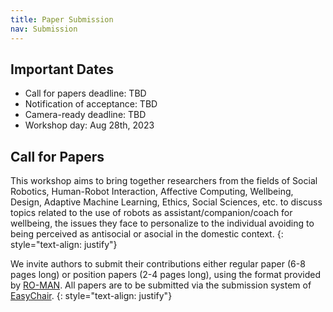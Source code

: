 ```yaml
---
title: Paper Submission
nav: Submission
---
```


## Important Dates

- Call for papers deadline: TBD 
- Notification of acceptance: TBD
- Camera-ready deadline: TBD
- Workshop day: Aug 28th, 2023

## Call for Papers 
This workshop aims to bring together researchers from the fields of Social Robotics, Human-Robot Interaction, Affective Computing, Wellbeing, Design, Adaptive Machine Learning, Ethics, Social Sciences, etc. to discuss topics related to the use of robots as assistant/companion/coach for wellbeing, the issues they face to personalize to the individual avoiding to being perceived as antisocial or asocial in the domestic context.
{: style="text-align: justify"}

We invite authors to submit their contributions either regular paper (6-8 pages long) or position papers (2-4 pages long), using the format provided by [RO-MAN](http://ro-man2023.org/paperSubmission/callForPapers). All papers are to be submitted via the submission system of [EasyChair](https://easychair.org/conferences/?conf=hri4w). 
{: style="text-align: justify"}

<!---

All questions about submissions should be emailed to <hri4wellbeing@gmail.com>.

## Important Dates
- Call for papers deadline EXTENDED: 1st July 2022 
- Notification of acceptance EXTENDED: 22th July 2022
- Camera-ready deadline: 15th August 2022
- Workshop day: 2nd September

## Call for Papers 
This workshop aims to bring together researchers from the fields of Social Robotics, Human-Robot Interaction, Affective Computing, Wellbeing, Design, Adaptive Machine Learning, Ethics, Social Sciences, etc. to discuss topics related to the use of robots as assistant/companion/coach for wellbeing, the issues they face to personalize to the individual avoiding to being perceived as antisocial or asocial in the domestic context. 
{: style="text-align: justify"}

We invite authors to submit their contributions either regular paper (6-8 pages long) or position papers (2-4 pages long), using the format provided by [RO-MAN](http://www.smile.unina.it/ro-man2022/call-for-papers/). All papers are to be submitted via the submission system of [EasyChair](https://easychair.org/cfp/hri4wellbeing). 
{: style="text-align: justify"}

In tandem with this workshop, we are preparing a Special Issue proposal that we have submitted to the [International Journal of Social Robotics](https://www.springer.com/journal/12369/updates/20296154). Selected papers from the workshop will be considered for this special issue. Submissions to the special issue will go through a separate peer review process.
{: style="text-align: justify"}

## Special Issue
The Special issue has already opened and will stay open until November 30th, 2022 - you can submit to the special issue without submitting to/attending the workshop - but of course we encourage you to do both! All submitted papers will be reviewed as soon as they are received and accepted papers will be published online whilst tthe complete Special Issue is published.
{: style="text-align: justify"}

--> 